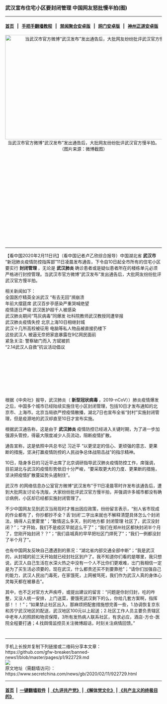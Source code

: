 ### 武汉宣布住宅小区要封闭管理 中国网友怒批慢半拍(图)
------------------------

#### [首页](https://github.com/gfw-breaker/banned-news1/blob/master/README.md) &nbsp;&nbsp;|&nbsp;&nbsp; [手把手翻墙教程](https://github.com/gfw-breaker/guides/wiki) &nbsp;&nbsp;|&nbsp;&nbsp; [禁闻聚合安卓版](https://github.com/gfw-breaker/bn-android) &nbsp;&nbsp;|&nbsp;&nbsp; [网门安卓版](https://github.com/oGate2/oGate) &nbsp;&nbsp;|&nbsp;&nbsp; [神州正道安卓版](https://github.com/SzzdOgate/update) 



<div class="article_right" style="fone-color:#000">
 <p style="text-align:center">
  <img alt="当武汉市官方微博“武汉发布”发出通告后，大批网友纷纷批评武汉官方慢半拍。" src="https://img3.secretchina.com/pic/2020/2-11/p2625101a38864142-ss.jpg" style="height:336px; width:600px"/>
  <br>
   当武汉市官方微博“武汉发布”发出通告后，大批网友纷纷批评武汉官方慢半拍。（图片来源：微博截图）
   <span id="hideid" name="hideid" style="color:red;display:none;">
    <span href="https://www.secretchina.com">
    </span>
   </span>
  </br>
 </p>
 <div id="txt-mid1-t21-2017">
  <ins class="adsbygoogle" data-ad-client="ca-pub-1276641434651360" data-ad-slot="2451032099" style="display:inline-block;width:336px;height:280px">
  </ins>
  

---


  </div>
 </div>
 <p>
  【看中国2020年2月11日讯】（看中国记者卢乙欣综合报导）中国湖北省
  <strong>
   武汉市
  </strong>
  “新冠肺炎疫情防控指挥部”11日凌晨发布通告，下令自10日起全市所有的住宅小区要实行
  <strong>
   封闭管理
  </strong>
  ，无论是
  <strong>
   <span href="https://www.secretchina.com/news/gb/tag/武汉肺炎" target="_blank">
    武汉肺炎
   </span>
  </strong>
  确诊患者或是疑似患者所在的楼栋单元必须严格进行封控管理。当武汉市官方微博“武汉发布”发出通告后，大批网友纷纷批评武汉官方慢半拍。
  <span id="hideid" name="hideid" style="color:red;display:none;">
   <span href="https://www.secretchina.com">
   </span>
  </span>
 </p>
 <p>
  相关新闻如下：
  <br>
   <span href="https://www.secretchina.com/news/b5/2020/02/10/922596.html" target="_blank">
    全国医疗精英全派武汉 “有去无回”濒崩溃
   </span>
   <br>
    <span href="https://www.secretchina.com/news/b5/2020/02/10/922647.html" target="_blank">
     年前大摆筵席 武汉百步亭感染严重哭喊绝望
    </span>
    <br>
     <span href="https://www.secretchina.com/news/b5/2020/02/10/922604.html" target="_blank">
      疫情逐日严峻 武汉医护超千人被感染
     </span>
     <br>
      <span href="https://www.secretchina.com/news/b5/2020/02/11/922690.html" target="_blank">
       武汉肺炎期间“笃灰病毒”同爆发 社科院教师武汉教授同遭举报
      </span>
      <br>
       <span href="https://www.secretchina.com/news/b5/2020/02/10/922593.html" target="_blank">
        武汉肺炎疫情失控 北京上海10日相继封城
       </span>
       <br>
        <span href="https://www.secretchina.com/news/b5/2020/02/10/922615.html" target="_blank">
         武汉十几所高校被征用 电脑等私人物品被直接扔楼下
        </span>
        <br>
         <span href="https://www.secretchina.com/news/b5/2020/02/11/922680.html" target="_blank">
          这些武汉人 被逼无奈把家底暴露在9亿网民面前
         </span>
         <br>
          <span href="https://www.secretchina.com/news/b5/2020/02/10/922643.html" target="_blank">
           紧急关注: 警察破门而入 方斌被抓
          </span>
          <br>
           <span href="https://www.secretchina.com/news/b5/2020/02/11/922681.html" target="_blank">
            “2.14武汉人自救”抗议活动倡议
           </span>
          </br>
         </br>
        </br>
       </br>
      </br>
     </br>
    </br>
   </br>
  </br>
 </p>
 <p>
  根据《中央社》报导，武汉肺炎（
  <strong>
   <span href="https://www.secretchina.com/news/gb/tag/新型冠状病毒" target="_blank">
    新型冠状病毒
   </span>
  </strong>
  ，2019-nCoV））肺炎疫情爆发之后，中国多个城市已经陆续实施住宅小区封闭管理，包括10日才发布通知的北京市、上海市。北京当局欲严控疫情散播，湖北7日也宣布全省“封村”实施封闭管理，但是疫源地的武汉却直至10日才宣布实施。
 </p>
 <p>
  根据武汉通告称，这是由于
  <strong>
   <span href="https://zh.wikipedia.org/zh-tw/2019%E6%96%B0%E5%9E%8B%E5%86%A0%E7%8B%80%E7%97%85%E6%AF%92%E7%96%AB%E6%83%85" target="_blank">
    武汉肺炎
   </span>
  </strong>
  疫情防控已经进入关键时期，为了进一步加强源头管控，得最大限度减少人员流动，阻断疫情扩散。
 </p>
 <p>
  通告宣称，这是依照中共总书记
  <span href="https://www.secretchina.com/news/gb/tag/习近平" target="_blank">
   习近平
  </span>
  “以更坚定的信心、更顽强的意志、更果断的措施，坚决打赢疫情防控的人民战争总体战阻击战”的指示精神。
 </p>
 <p>
  10日，隐身多日的习近平出席了北京调研指导武汉肺炎疫情防控工作，席强调，目前湖北与武汉的疫情形势依旧十分严峻，“要采取更大的力度、更果断的措施，坚决把疫情扩散蔓延势头遏制住”。
 </p>
 <p>
  <span href="https://www.secretchina.com/news/gb/tag/武汉市" target="_blank">
   武汉市
  </span>
  的网络信息办公室官方微博“武汉发布”于11日凌晨零时许发布该通告后，遭到大批网友讨论与洗版，大家纷纷批评武汉官方慢半拍，并强调许多城市都没有确诊病例，小区却已经都实施封闭管理了。
 </p>
 <p>
  不少中国网友见到武汉当局现时才推出因应政策，纷纷留言表示，“别人省市现成的作业都有了，你抄都抄不全？丢‘封闭’二字出来就也不解释清楚具体怎么个封闭法，搞得人云里雾里”；“敢情这么多天，别的地方都
  <span href="https://www.secretchina.com/news/gb/tag/封闭管理" target="_blank">
   封闭管理
  </span>
  社区了，武汉没封闭？”；“才开始，我们不是疫区早就这么干了”；“我们在郑州社区都快封闭半个月了，您刚开始封闭？？”；“我们县城真的早早把社区门焊死了”；“我们一例都没封了半个月了”。
 </p>
 <p>
  也有中国网友反映自己遭遇到的景况：“湖北省内部交通全部中断”；“我是武汉的，从封城的前三天开始就已经封社区到户了。我不知道你们看的是哪里，我只想说，武汉人自己生活在水深火热之中没有一个人不比你们更艰难，岀门我相信一定是为了买生活必须要的，现在武汉，什么都贵还买不到要靠抢”；“请你们加强自己的能力，武汉人民出门毒死，在家饿死，上网被骂死，我们作为武汉人真的身体心灵每天都在被暴击”。
 </p>
 <p>
  其中，也不乏对官方大声疾呼，或提出建议的留言：“问题是你封归封，吃的咋整，又没人统一安排，上门送菜，要饿死武汉剩下的么，你给几套方案啊，指挥部！！！”；“如果禁止社区出入，那麻烦把配套措施想完善一些，1.协调恢复京东和苏宁武汉地区的配送，武汉地区100元以上起送；2.社区工作人员主要负责辖区中老年人的照顾和物资保障，3所有发热病人联系社区，有求必应，酒店-方仓-医院全程要打通；4.找舆情监控员关注微博超话，时刻关注病情回馈。”
  <center>
   <div>
    <div id="txt-mid2-t22-2017" style="display: block;  max-height: 351px;  overflow: hidden;">
     <div id="SC-21xxx">
     </div>
     <ins class="adsbygoogle" data-ad-client="ca-pub-1276641434651360" data-ad-format="auto" data-ad-slot="4301710469" data-full-width-responsive="true" style="display:block">
     </ins>
    </div>
   </div>
  </center>
  <div style="padding-top:12px;">
  </div>
 </p>
</div>

<hr/>
手机上长按并复制下列链接或二维码分享本文章：<br/>
https://github.com/gfw-breaker/banned-news1/blob/master/pages/p1/922729.md <br/>
<a href='https://github.com/gfw-breaker/banned-news1/blob/master/pages/p1/922729.md'><img src='https://github.com/gfw-breaker/banned-news1/blob/master/pages/p1/922729.md.png'/></a> <br/>
原文地址（需翻墙访问）：https://www.secretchina.com/news/gb/2020/02/11/922729.html


------------------------
#### [首页](https://github.com/gfw-breaker/banned-news1/blob/master/README.md) &nbsp;|&nbsp; [一键翻墙软件](https://github.com/gfw-breaker/nogfw/blob/master/README.md) &nbsp;| [《九评共产党》](https://github.com/gfw-breaker/9ping.md/blob/master/README.md#九评之一评共产党是什么) | [《解体党文化》](https://github.com/gfw-breaker/jtdwh.md/blob/master/README.md) | [《共产主义的终极目的》](https://github.com/gfw-breaker/gczydzjmd.md/blob/master/README.md)


<img src='http://gfw-breaker.win/banned-news/pages/p1/922729.md' width='0px' height='0px'/>